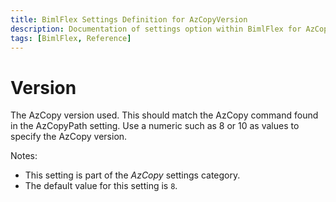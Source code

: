 ```yaml
---
title: BimlFlex Settings Definition for AzCopyVersion
description: Documentation of settings option within BimlFlex for AzCopyVersion
tags: [BimlFlex, Reference]
---
```


# Version

The AzCopy version used. This should match the AzCopy command found in the AzCopyPath setting. Use a numeric such as 8 or 10 as values to specify the AzCopy version.

Notes:

* This setting is part of the *AzCopy* settings category.
* The default value for this setting is `8`.
